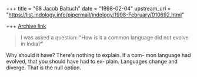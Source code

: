 +++
title = "68 Jacob Baltuch"
date = "1998-02-04"
upstream_url = "https://list.indology.info/pipermail/indology/1998-February/010692.html"

+++
[Archive link](https://list.indology.info/pipermail/indology/1998-February/010692.html)

> I was asked a question: "How is it a common language
> did not evolve in India?"

Why should it have? There's nothing to explain. If a com-
mon language had evolved, that you should have had to ex-
plain. Languages change and diverge. That is the null option.



